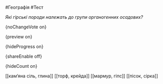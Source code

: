 #Географія #Тест

*Які гірські породи належать до групи органогенних осадових?*

{noChangeVote on}

{preview on}

{hideProgress on}

{shareEnable off}

{hideCount on}

[[кам’яна сіль, глина]]
[[торф, крейда]]
[[мармур, гіпс]]
[[пісок, сірка]]
